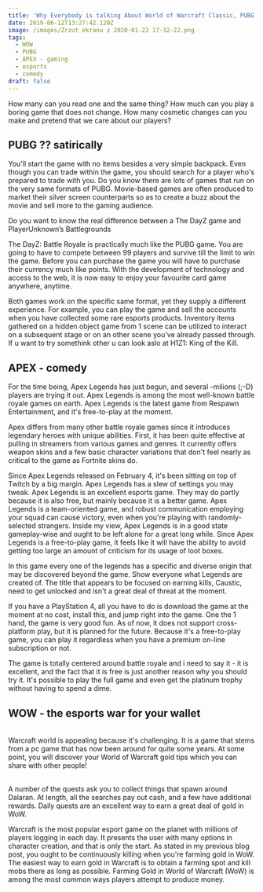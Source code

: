 ```yaml
---
title: 'Why Everybody is talking About World of Warcraft Classic, PUBG and APEX ??'
date: 2019-06-12T13:27:42.120Z
image: /images/Zrzut ekranu z 2020-01-22 17-32-22.png
tags:
  - WOW
  - PUBG
  - APEX - gaming
  - esports
  - comedy
draft: false
---
```

How many can you read one and the same thing? How much can you play a boring game that does not change. How many cosmetic changes can you make and pretend that we care about our players?





## PUBG ?? satirically

You'll start the game with no items besides a very simple backpack. Even though you can trade within the game, you should search for a player who's prepared to trade with you. Do you know there are lots of games that run on the very same formats of PUBG. Movie-based games are often produced to market their silver screen counterparts so as to create a buzz about the movie and sell more to the gaming audience.

Do you want to know the real difference between a The DayZ game and PlayerUnknown’s Battlegrounds

The DayZ: Battle Royale is practically much like the PUBG game. You are going to have to compete between 99 players and survive till the limit to win the game. Before you can purchase the game you will have to purchase their currency much like points. With the development of technology and access to the web, it is now easy to enjoy your favourite card game anywhere, anytime.

Both games work on the specific same format, yet they supply a different experience. For example, you can play the game and sell the accounts when you have collected some rare esports products. Inventory items gathered on a hidden object game from 1 scene can be utilized to interact on a subsequent stage or on an other scene you've already passed through. If u want to try somethink other u can look aslo at H1Z1: King of the Kill.

## APEX - comedy

For the time being, Apex Legends has just begun, and several -milions (;-D) players are trying it out. Apex Legends is among the most well-known battle royale games on earth. Apex Legends is the latest game from Respawn Entertainment, and it's free-to-play at the moment.

Apex differs from many other battle royale games since it introduces legendary heroes with unique abilities. First, it has been quite effective at pulling in streamers from various games and genres. It currently offers weapon skins and a few basic character variations that don't feel nearly as critical to the game as Fortnite skins do.

Since Apex Legends released on February 4, it's been sitting on top of Twitch by a big margin. Apex Legends has a slew of settings you may tweak. Apex Legends is an excellent esports game. They may do partly because it is also free, but mainly because it is a better game. Apex Legends is a team-oriented game, and robust communication employing your squad can cause victory, even when you're playing with randomly-selected strangers. Inside my view, Apex Legends is in a good state gameplay-wise and ought to be left alone for a great long while. Since Apex Legends is a free-to-play game, it feels like it will have the ability to avoid getting too large an amount of criticism for its usage of loot boxes.

In this game every one of the legends has a specific and diverse origin that may be discovered beyond the game. Show everyone what Legends are created of. The title that appears to be focused on earning kills, Caustic, need to get unlocked and isn't a great deal of threat at the moment.

If you have a PlayStation 4, all you have to do is download the game at the moment at no cost, install this, and jump right into the game. One the 1 hand, the game is very good fun. As of now, it does not support cross-platform play, but it is planned for the future. Because it's a free-to-play game, you can play it regardless when you have a premium on-line subscription or not.

The game is totally centered around battle royale and i need to say it - it is excellent, and the fact that it is free is just another reason why you should try it. It's possible to play the full game and even get the platinum trophy without having to spend a dime.

## WOW - the esports war for your wallet

\
Warcraft world is appealing because it's challenging. It is a game that stems from a pc game that has now been around for quite some years. At some point, you will discover your World of Warcraft gold tips which you can share with other people!

\
A number of the quests ask you to collect things that spawn around Dalaran. At length, all the searches pay out cash, and a few have additional rewards. Daily quests are an excellent way to earn a great deal of gold in WoW.

Warcraft is the most popular esport game on the planet with millions of players logging in each day. It presents the user with many options in character creation, and that is only the start. As stated in my previous blog post, you ought to be continuously killing when you're farming gold in WoW. The easiest way to earn gold in Warcraft is to obtain a farming spot and kill mobs there as long as possible. Farming Gold in World of Warcraft (WoW) is among the most common ways players attempt to produce money.
